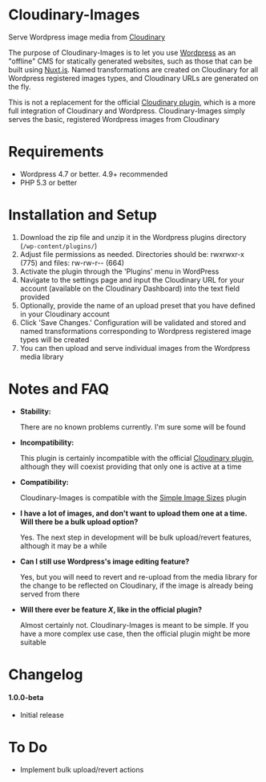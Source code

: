 # Cloudinary-Images
Serve Wordpress image media from [Cloudinary](https://cloudinary.com)

The purpose of Cloudinary-Images is to let you use [Wordpress](https://wordpress.org)
as an "offline" CMS for statically generated websites, such as those that can be built
using [Nuxt.js](https://nuxtjs.org/). Named transformations are created on Cloudinary for
all Wordpress registered images types, and Cloudinary URLs are generated on the fly.

This is not a replacement for the official [Cloudinary plugin](https://wordpress.org/plugins/cloudinary-image-management-and-manipulation-in-the-cloud-cdn/), which is a more full
integration of Cloudinary and Wordpress. Cloudinary-Images simply serves the basic,
registered Wordpress images from Cloudinary

# Requirements
* Wordpress 4.7 or better. 4.9+ recommended
* PHP 5.3 or better

# Installation and Setup
1. Download the zip file and unzip it in the Wordpress plugins directory (`/wp-content/plugins/`)
2. Adjust file permissions as needed. Directories should be: rwxrwxr-x (775) and files: rw-rw-r-- (664)
3. Activate the plugin through the 'Plugins' menu in WordPress
4. Navigate to the settings page and input the Cloudinary URL for your account (available on the Cloudinary Dashboard) into the
text field provided
5. Optionally, provide the name of an upload preset that you have defined in your
Cloudinary account
6. Click 'Save Changes.' Configuration will be validated and stored and named transformations
corresponding to Wordpress registered image types will be created
7. You can then upload and serve individual images from the Wordpress media library

# Notes and FAQ
* **Stability:**

  There are no known problems currently. I'm sure some will be found

* **Incompatibility:**

  This plugin is certainly incompatible with the official [Cloudinary
  plugin](https://wordpress.org/plugins/cloudinary-image-management-and-manipulation-in-the-cloud-cdn/), although they will coexist providing that only one is active at a time

* **Compatibility:**

  Cloudinary-Images is compatible with the [Simple Image Sizes](https://wordpress.org/plugins/simple-image-sizes/) plugin

* **I have a lot of images, and don't want to upload them one at a time. Will there be a bulk upload option?**

  Yes. The next step in development will be bulk upload/revert features, although it may be a while

* **Can I still use Wordpress's image editing feature?**

    Yes, but you will need to revert and re-upload from the media library for the change to be reflected on Cloudinary, if the image is already being served from there

* **Will there ever be feature _X_, like in the official plugin?**

    Almost certainly not. Cloudinary-Images is meant to be simple. If you have a more complex use case, then the official plugin might be more suitable

# Changelog
#### 1.0.0-beta
 * Initial release

# To Do
* Implement bulk upload/revert actions